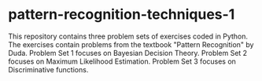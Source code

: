 # pattern-recognition-techniques-1
This repository contains three problem sets of exercises coded in Python. The exercises contain problems from the textbook "Pattern Recognition" by Duda. Problem Set 1 focuses on Bayesian Decision Theory. Problem Set 2 focuses on Maximum Likelihood Estimation. Problem Set 3 focuses on Discriminative functions.
